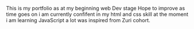 This is my portfolio as at my beginning web Dev stage
Hope to improve as time goes on
i am currently confifent in my html and css skill at the moment 
i am learning JavaScript 
a lot was inspired from Zuri cohort. 